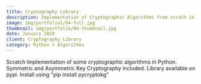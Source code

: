 ```yaml
---
title: Cryptography Library
description: Implementation of Cryptographic Algorithms from scrath in Python
image: img/portfolio1/04-full.jpg
thumbnail: img/portfolio/04-thumbnail.jpg
date: January 2019
client: Cryptography Library 
category: Python + Algorithms
---
```

Scratch Implementation of some cryptographic algorithms in Python. Symmetric and Asymmetric Key Cryptography included. Library available on pypi. Install using "pip install pycryptokg"
